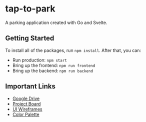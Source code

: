 # tap-to-park

A parking application created with Go and Svelte.

## Getting Started

To install all of the packages, run `npm install`.
After that, you can:
- Run production: `npm start`
- Bring up the frontend: `npm run frontend`
- Bring up the backend: `npm run backend`

## Important Links

- [Google Drive](https://drive.google.com/drive/u/0/folders/1sLmxW9ZR5giioXCH832F8guUtJmecOBy)
- [Project Board](https://github.com/orgs/n3cd-Studios/projects/1/)
- [UI Wireframes](https://www.figma.com/design/bSKJXLx0NjJ8s6dcdf4cEO/Untitled?node-id=38-183&node-type=canvas&t=232RmGiC1CwHbwfI-0)
- [Color Palette](https://coolors.co/a0d8e3-f0f4f9-021427-76be37-d12335)